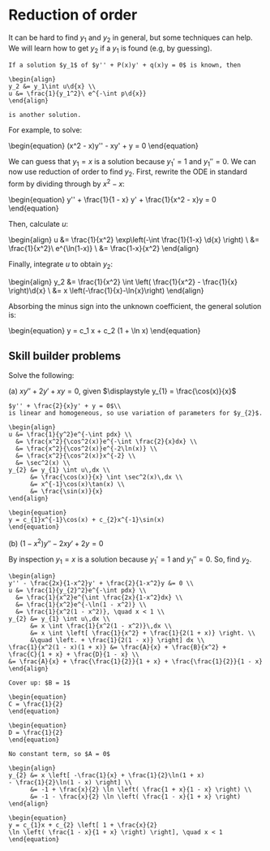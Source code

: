 # Reduction of order

It can be hard to find $y_1$ and $y_2$ in general, but some techniques can help.
We will learn how to get $y_2$ if a $y_1$ is found (e.g, by guessing).

```{topic} Reduction of Order
If a solution $y_1$ of $y'' + P(x)y' + q(x)y = 0$ is known, then

\begin{align}
y_2 &= y_1\int u\d{x} \\
u &= \frac{1}{y_1^2}\ e^{-\int p\d{x}}
\end{align}

is another solution.
```

For example, to solve:

\begin{equation}
(x^2 - x)y'' - xy' + y = 0
\end{equation}

We can guess that $y_1 = x$ is a solution because $y_1' = 1$ and $y_1'' = 0$.
We can now use reduction of order to find $y_2$. First, rewrite the ODE in
standard form by dividing through by $x^2-x$:

\begin{equation}
y'' + \frac{1}{1 - x} y' + \frac{1}{x^2 - x}y = 0
\end{equation}

Then, calculate *u*:

\begin{align}
u &= \frac{1}{x^2} \exp\left(-\int \frac{1}{1-x} \d{x} \right) \\
  &= \frac{1}{x^2}\ e^{\ln(1-x)} \\
  &= \frac{1-x}{x^2}
\end{align}

Finally, integrate *u* to obtain $y_2$:

\begin{align}
y_2 &= \frac{1}{x^2} \int \left( \frac{1}{x^2} - \frac{1}{x} \right)\d{x} \\
&= x \left(-\frac{1}{x}-\ln{x}\right)
\end{align}

Absorbing the minus sign into the unknown coefficient, the general solution is:

\begin{equation}
y = c_1 x + c_2 (1 + \ln x)
\end{equation}

## Skill builder problems

Solve the following:

(a) $xy'' + 2y' + xy = 0$, given $\displaystyle y_{1} = \frac{\cos(x)}{x}$

```{solution}
$y'' + \frac{2}{x}y' + y = 0$\\
is linear and homogeneous, so use variation of parameters for $y_{2}$.

\begin{align}
u &= \frac{1}{y^2}e^{-\int pdx} \\
  &= \frac{x^2}{\cos^2(x)}e^{-\int \frac{2}{x}dx} \\
  &= \frac{x^2}{\cos^2(x)}e^{-2\ln(x)} \\
  &= \frac{x^2}{\cos^2(x)}x^{-2} \\
  &= \sec^2(x) \\
y_{2} &= y_{1} \int u\,dx \\
      &= \frac{\cos(x)}{x} \int \sec^2(x)\,dx \\
      &= x^{-1}\cos(x)\tan(x) \\
      &= \frac{\sin(x)}{x}
\end{align}

\begin{equation}
y = c_{1}x^{-1}\cos(x) + c_{2}x^{-1}\sin(x)
\end{equation}
```

(b) $(1-x^2)y'' - 2xy' + 2y = 0$

By inspection $y_{1} = x$ is a solution because $y_{1}' = 1$ and $y_{1}'' = 0$.
So, find $y_{2}$.

```{solution}
\begin{align}
y'' - \frac{2x}{1-x^2}y' + \frac{2}{1-x^2}y &= 0 \\
u &= \frac{1}{y_{2}^2}e^{-\int pdx} \\
  &= \frac{1}{x^2}e^{\int \frac{2x}{1-x^2}dx} \\
  &= \frac{1}{x^2}e^{-\ln(1 - x^2)} \\
  &= \frac{1}{x^2(1 - x^2)}, \quad x < 1 \\
y_{2} &= y_{1} \int u\,dx \\
      &= x \int \frac{1}{x^2(1 - x^2)}\,dx \\
      &= x \int \left[ \frac{1}{x^2} + \frac{1}{2(1 + x)} \right. \\
      &\quad \left. + \frac{1}{2(1 - x)} \right] dx \\
\frac{1}{x^2(1 - x)(1 + x)} &= \frac{A}{x} + \frac{B}{x^2} +
\frac{C}{1 + x} + \frac{D}{1 - x} \\
&= \frac{A}{x} + \frac{\frac{1}{2}}{1 + x} + \frac{\frac{1}{2}}{1 - x}
\end{align}

Cover up: $B = 1$

\begin{equation}
C = \frac{1}{2}
\end{equation}

\begin{equation}
D = \frac{1}{2}
\end{equation}

No constant term, so $A = 0$

\begin{align}
y_{2} &= x \left[ -\frac{1}{x} + \frac{1}{2}\ln(1 + x)
- \frac{1}{2}\ln(1 - x) \right] \\
      &= -1 + \frac{x}{2} \ln \left( \frac{1 + x}{1 - x} \right) \\
      &= -1 - \frac{x}{2} \ln \left( \frac{1 - x}{1 + x} \right)
\end{align}

\begin{equation}
y = c_{1}x + c_{2} \left[ 1 + \frac{x}{2}
\ln \left( \frac{1 - x}{1 + x} \right) \right], \quad x < 1
\end{equation}
```
